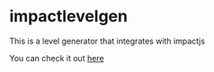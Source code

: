 # impactlevelgen
This is a level generator that integrates with impactjs


You can check it out [here](http://the-simian.github.io/impactlevelgen/)
